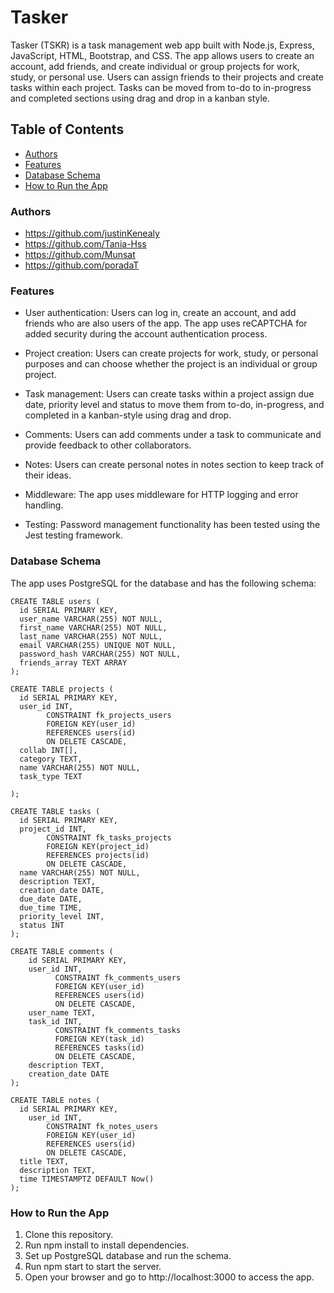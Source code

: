 # Tasker 

Tasker (TSKR) is a task management web app built with Node.js, Express, JavaScript, HTML, Bootstrap, and CSS. The app allows users to create an account, add friends, and create individual or group projects for work, study, or personal use. Users can assign friends to their projects and create tasks within each project. Tasks can be moved from to-do to in-progress and completed sections using drag and drop in a kanban style.

## Table of Contents
<!-- toc -->
- [Authors](#authors)
- [Features](#features)
- [Database Schema](#database-schema)
- [How to Run the App](#how-to-run-the-app)

<!-- tocstop -->

### Authors 
- https://github.com/justinKenealy
- https://github.com/Tania-Hss
- https://github.com/Munsat 
- https://github.com/poradaT

### Features

- User authentication: Users can log in, create an account, and add friends who are also users of the app. The app uses reCAPTCHA for added security during the account authentication process.

- Project creation: Users can create projects for work, study, or personal purposes and can choose whether the project is an individual or group project.

- Task management: Users can create tasks within a project assign due date, priority level and status to move them from to-do, in-progress, and completed in a kanban-style using drag and drop.

- Comments: Users can add comments under a task to communicate and provide feedback to other collaborators.

- Notes: Users can create personal notes in notes section to keep track of their ideas.

- Middleware: The app uses middleware for HTTP logging and error handling.

- Testing: Password management functionality has been tested using the Jest testing framework.

### Database Schema
The app uses PostgreSQL for the database and has the following schema:

```
CREATE TABLE users (
  id SERIAL PRIMARY KEY,
  user_name VARCHAR(255) NOT NULL,
  first_name VARCHAR(255) NOT NULL,
  last_name VARCHAR(255) NOT NULL,
  email VARCHAR(255) UNIQUE NOT NULL,
  password_hash VARCHAR(255) NOT NULL,
  friends_array TEXT ARRAY 
);

CREATE TABLE projects (
  id SERIAL PRIMARY KEY,
  user_id INT,
        CONSTRAINT fk_projects_users
        FOREIGN KEY(user_id)
        REFERENCES users(id)
        ON DELETE CASCADE,
  collab INT[],
  category TEXT, 
  name VARCHAR(255) NOT NULL,
  task_type TEXT

);

CREATE TABLE tasks (
  id SERIAL PRIMARY KEY,
  project_id INT,
        CONSTRAINT fk_tasks_projects
        FOREIGN KEY(project_id)
        REFERENCES projects(id)
        ON DELETE CASCADE,
  name VARCHAR(255) NOT NULL,
  description TEXT,
  creation_date DATE,
  due_date DATE, 
  due_time TIME,
  priority_level INT, 
  status INT
);

CREATE TABLE comments (
    id SERIAL PRIMARY KEY,
    user_id INT,
          CONSTRAINT fk_comments_users
          FOREIGN KEY(user_id)
          REFERENCES users(id)
          ON DELETE CASCADE,
    user_name TEXT,
    task_id INT,
          CONSTRAINT fk_comments_tasks
          FOREIGN KEY(task_id)
          REFERENCES tasks(id)
          ON DELETE CASCADE,
    description TEXT,
    creation_date DATE
);

CREATE TABLE notes (
  id SERIAL PRIMARY KEY,
    user_id INT,
        CONSTRAINT fk_notes_users
        FOREIGN KEY(user_id)
        REFERENCES users(id)
        ON DELETE CASCADE,
  title TEXT,
  description TEXT,
  time TIMESTAMPTZ DEFAULT Now()
);
```

### How to Run the App
1. Clone this repository.
2. Run npm install to install dependencies.
3. Set up PostgreSQL database and run the schema.
4. Run npm start to start the server.
5. Open your browser and go to http://localhost:3000 to access the app.